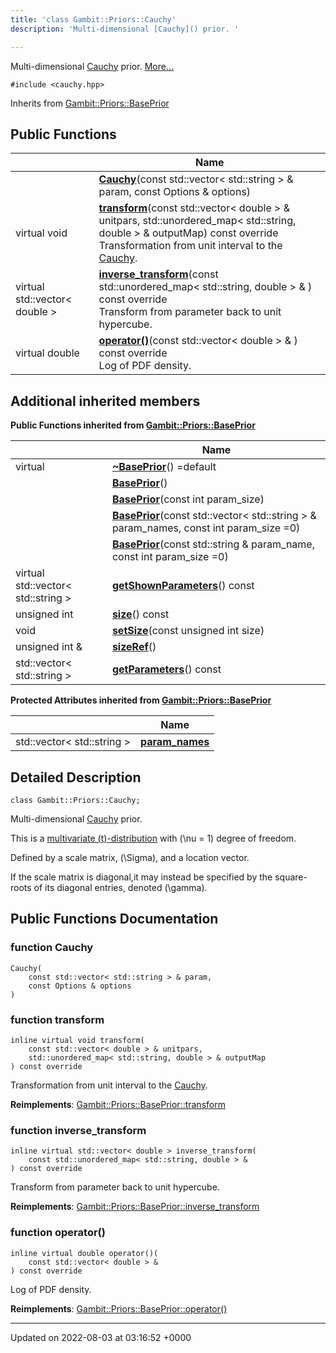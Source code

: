 ```yaml
---
title: 'class Gambit::Priors::Cauchy'
description: 'Multi-dimensional [Cauchy]() prior. '

---
```









Multi-dimensional [Cauchy]() prior.  [More...](#detailed-description)


`#include <cauchy.hpp>`

Inherits from [Gambit::Priors::BasePrior](/documentation/code/darkbit_development/classes/classgambit_1_1priors_1_1baseprior/)

## Public Functions

|                | Name           |
| -------------- | -------------- |
| | **[Cauchy](/documentation/code/darkbit_development/classes/classgambit_1_1priors_1_1cauchy/#function-cauchy)**(const std::vector< std::string > & param, const Options & options) |
| virtual void | **[transform](/documentation/code/darkbit_development/classes/classgambit_1_1priors_1_1cauchy/#function-transform)**(const std::vector< double > & unitpars, std::unordered_map< std::string, double > & outputMap) const override<br>Transformation from unit interval to the [Cauchy](/documentation/code/darkbit_development/classes/classgambit_1_1priors_1_1cauchy/).  |
| virtual std::vector< double > | **[inverse_transform](/documentation/code/darkbit_development/classes/classgambit_1_1priors_1_1cauchy/#function-inverse-transform)**(const std::unordered_map< std::string, double > & ) const override<br>Transform from parameter back to unit hypercube.  |
| virtual double | **[operator()](/documentation/code/darkbit_development/classes/classgambit_1_1priors_1_1cauchy/#function-operator())**(const std::vector< double > & ) const override<br>Log of PDF density.  |

## Additional inherited members

**Public Functions inherited from [Gambit::Priors::BasePrior](/documentation/code/darkbit_development/classes/classgambit_1_1priors_1_1baseprior/)**

|                | Name           |
| -------------- | -------------- |
| virtual | **[~BasePrior](/documentation/code/darkbit_development/classes/classgambit_1_1priors_1_1baseprior/#function-~baseprior)**() =default |
| | **[BasePrior](/documentation/code/darkbit_development/classes/classgambit_1_1priors_1_1baseprior/#function-baseprior)**() |
| | **[BasePrior](/documentation/code/darkbit_development/classes/classgambit_1_1priors_1_1baseprior/#function-baseprior)**(const int param_size) |
| | **[BasePrior](/documentation/code/darkbit_development/classes/classgambit_1_1priors_1_1baseprior/#function-baseprior)**(const std::vector< std::string > & param_names, const int param_size =0) |
| | **[BasePrior](/documentation/code/darkbit_development/classes/classgambit_1_1priors_1_1baseprior/#function-baseprior)**(const std::string & param_name, const int param_size =0) |
| virtual std::vector< std::string > | **[getShownParameters](/documentation/code/darkbit_development/classes/classgambit_1_1priors_1_1baseprior/#function-getshownparameters)**() const |
| unsigned int | **[size](/documentation/code/darkbit_development/classes/classgambit_1_1priors_1_1baseprior/#function-size)**() const |
| void | **[setSize](/documentation/code/darkbit_development/classes/classgambit_1_1priors_1_1baseprior/#function-setsize)**(const unsigned int size) |
| unsigned int & | **[sizeRef](/documentation/code/darkbit_development/classes/classgambit_1_1priors_1_1baseprior/#function-sizeref)**() |
| std::vector< std::string > | **[getParameters](/documentation/code/darkbit_development/classes/classgambit_1_1priors_1_1baseprior/#function-getparameters)**() const |

**Protected Attributes inherited from [Gambit::Priors::BasePrior](/documentation/code/darkbit_development/classes/classgambit_1_1priors_1_1baseprior/)**

|                | Name           |
| -------------- | -------------- |
| std::vector< std::string > | **[param_names](/documentation/code/darkbit_development/classes/classgambit_1_1priors_1_1baseprior/#variable-param-names)**  |


## Detailed Description

```
class Gambit::Priors::Cauchy;
```

Multi-dimensional [Cauchy]() prior. 

This is a [multivariate \(t\)-distribution](https://en.wikipedia.org/wiki/Multivariate_t-distribution) with \(\nu = 1\) degree of freedom.

Defined by a scale matrix, \(\Sigma\), and a location vector.

If the scale matrix is diagonal,it may instead be specified by the square-roots of its diagonal entries, denoted \(\gamma\). 

## Public Functions Documentation

### function Cauchy

```
Cauchy(
    const std::vector< std::string > & param,
    const Options & options
)
```


### function transform

```
inline virtual void transform(
    const std::vector< double > & unitpars,
    std::unordered_map< std::string, double > & outputMap
) const override
```

Transformation from unit interval to the [Cauchy](/documentation/code/darkbit_development/classes/classgambit_1_1priors_1_1cauchy/). 

**Reimplements**: [Gambit::Priors::BasePrior::transform](/documentation/code/darkbit_development/classes/classgambit_1_1priors_1_1baseprior/#function-transform)


### function inverse_transform

```
inline virtual std::vector< double > inverse_transform(
    const std::unordered_map< std::string, double > & 
) const override
```

Transform from parameter back to unit hypercube. 

**Reimplements**: [Gambit::Priors::BasePrior::inverse_transform](/documentation/code/darkbit_development/classes/classgambit_1_1priors_1_1baseprior/#function-inverse-transform)


### function operator()

```
inline virtual double operator()(
    const std::vector< double > & 
) const override
```

Log of PDF density. 

**Reimplements**: [Gambit::Priors::BasePrior::operator()](/documentation/code/darkbit_development/classes/classgambit_1_1priors_1_1baseprior/#function-operator())


-------------------------------

Updated on 2022-08-03 at 03:16:52 +0000